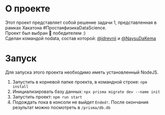 # О проекте

Этот проект представляет собой решение задачи 1, представленная в рамках Хакатона #ПростаяфизикаDataScience.  
Проект был выбран 🥇 победителем :)  
Сделан командой nodata, состав которой: [@idrevnii](https://github.com/idrevnii) и [@NaysuDaKema](https://github.com/NaysuDaKema)

# Запуск

Для запуска этого проекта необходимо иметь установленный NodeJS.

1. Запустить в корневой папке проекта, в командной строке: `npm install`
2. Инициализировать базу данных: `npx prisma migrate dev --name init`
3. Запустить проект: `npm run start`
4. Подождать пока в консоли не выйдет `Ended!`. После окончания результат можно посмотреть в `/prisma/db.db`
